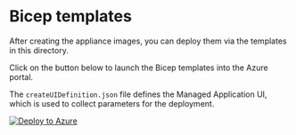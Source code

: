# Bicep templates

After creating the appliance images, you can deploy them via the templates in this directory.

Click on the button below to launch the Bicep templates into the Azure portal.

The `createUIDefinition.json` file defines the Managed Application UI, which is used to collect parameters for the deployment.

[![Deploy to Azure](https://aka.ms/deploytoazurebutton)](https://portal.azure.com/#create/Microsoft.Template/uri/https%3A%2F%2Fraw.githubusercontent.com%2Fmbrightcpacket%2Fcautious-octo-adventure%2Fmain%2Fautomations%2Fazure%2Fcapture-net%2Fmain.json/createUIDefinitionUri/https%3A%2F%2Fraw.githubusercontent.com%2Fmbrightcpacket%2Fcautious-octo-adventure%2Fmain%2Fautomations%2Fazure%2Fcapture-net%2FcreateUIDefinition.json)
